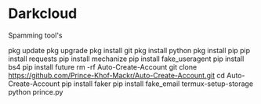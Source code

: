 # Darkcloud
Spamming tool's 

pkg update
pkg upgrade
pkg install git
pkg install python
pkg install pip
pip install requests
pip install mechanize
pip install fake_useragent
pip install bs4
pip install future
rm -rf Auto-Create-Account
git clone https://github.com/Prince-Khof-Mackr/Auto-Create-Account.git
cd Auto-Create-Account
pip install faker
pip install fake_email
termux-setup-storage
python prince.py
